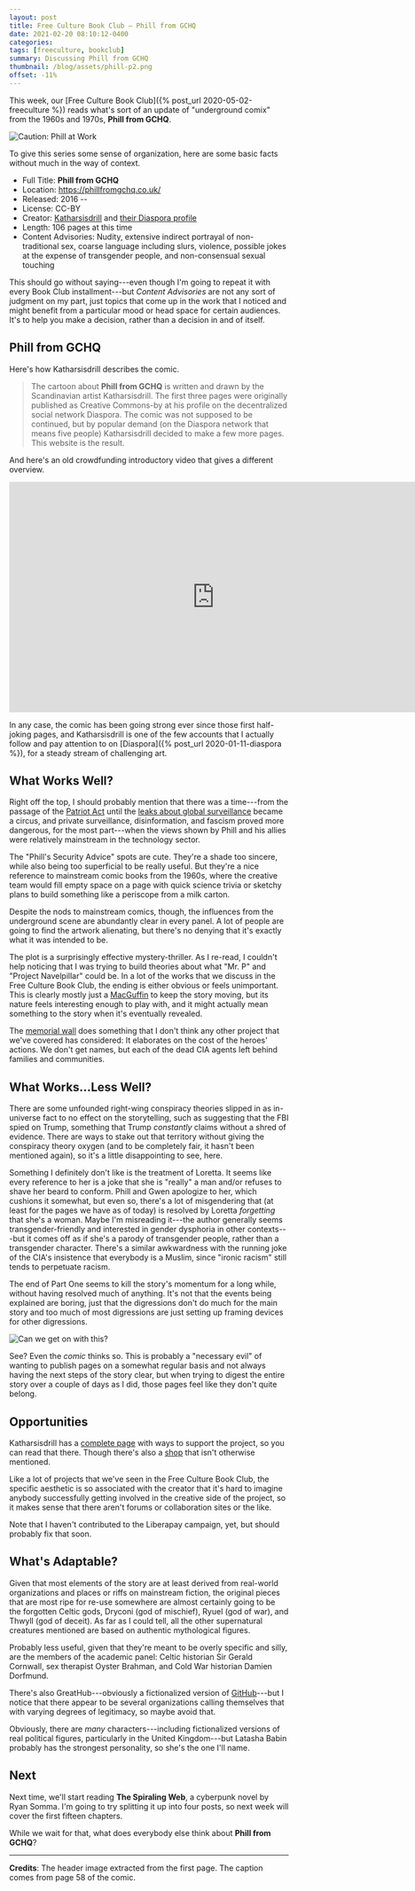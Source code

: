 ```yaml
---
layout: post
title: Free Culture Book Club — Phill from GCHQ
date: 2021-02-20 08:10:12-0400
categories:
tags: [freeculture, bookclub]
summary: Discussing Phill from GCHQ
thumbnail: /blog/assets/phill-p2.png
offset: -11%
---
```


This week, our [Free Culture Book Club]({% post_url 2020-05-02-freeculture %}) reads what's sort of an update of "underground comix" from the 1960s and 1970s, **Phill from GCHQ**.

![Caution: Phill at Work](/blog/assets/phill-p2.png "Caution: Phill at Work")

To give this series some sense of organization, here are some basic facts without much in the way of context.

 * Full Title:  **Phill from GCHQ**
 * Location:  <https://phillfromgchq.co.uk/>
 * Released:  2016 --
 * License:  CC-BY
 * Creator:  [Katharsisdrill](https://katharsisdrill.art/) and [their Diaspora profile](https://www.datataffel.dk/u/katharsisdrill)
 * Length:  106 pages at this time
 * Content Advisories:  Nudity, extensive indirect portrayal of non-traditional sex, coarse language including slurs, violence, possible jokes at the expense of transgender people, and non-consensual sexual touching

This should go without saying---even though I'm going to repeat it with every Book Club installment---but *Content Advisories* are not any sort of judgment on my part, just topics that come up in the work that I noticed and might benefit from a particular mood or head space for certain audiences.  It's to help you make a decision, rather than a decision in and of itself.

## Phill from GCHQ

Here's how Katharsisdrill describes the comic.

 > The cartoon about **Phill from GCHQ** is written and drawn by the Scandinavian artist Katharsisdrill. The first three pages were originally published as Creative Commons-by at his profile on the decentralized social network Diaspora. The comic was not supposed to be continued, but by popular demand (on the Diaspora network that means five people) Katharsisdrill decided to make a few more pages. This website is the result.

And here's an old crowdfunding introductory video that gives a different overview.

<iframe
  width="740"
  height="416"
  sandbox="allow-same-origin allow-scripts allow-popups"
  src="https://peertube.dk/videos/embed/5ad5aa82-f48c-4766-88be-a533e0c24aee"
  frameborder="0"
  allowfullscreen
>
</iframe>

In any case, the comic has been going strong ever since those first half-joking pages, and Katharsisdrill is one of the few accounts that I actually follow and pay attention to on [Diaspora]({% post_url 2020-01-11-diaspora %}), for a steady stream of challenging art.

## What Works Well?

Right off the top, I should probably mention that there was a time---from the passage of the [Patriot Act](https://en.wikipedia.org/wiki/Patriot_Act) until the [leaks about global surveillance](https://en.wikipedia.org/wiki/Global_surveillance_disclosures_(2013%E2%80%93present)) became a circus, and private surveillance, disinformation, and fascism proved more dangerous, for the most part---when the views shown by Phill and his allies were relatively mainstream in the technology sector.

The "Phill's Security Advice" spots are cute.  They're a shade too sincere, while also being too superficial to be really useful.  But they're a nice reference to mainstream comic books from the 1960s, where the creative team would fill empty space on a page with quick science trivia or sketchy plans to build something like a periscope from a milk carton.

Despite the nods to mainstream comics, though, the influences from the underground scene are abundantly clear in every panel.  A lot of people are going to find the artwork alienating, but there's no denying that it's exactly what it was intended to be.

The plot is a surprisingly effective mystery-thriller.  As I re-read, I couldn't help noticing that I was trying to build theories about what "Mr. P" and "Project Navelpillar" could be.  In a lot of the works that we discuss in the Free Culture Book Club, the ending is either obvious or feels unimportant.  This is clearly mostly just a [MacGuffin](https://en.wikipedia.org/wiki/MacGuffin) to keep the story moving, but its nature feels interesting enough to play with, and it might actually mean something to the story when it's eventually revealed.

The [memorial wall](https://phillfromgchq.co.uk/?phill=53&pa=view&la=en) does something that I don't think any other project that we've covered has considered:  It elaborates on the cost of the heroes' actions.  We don't get names, but each of the dead CIA agents left behind families and communities.

## What Works...Less Well?

There are some unfounded right-wing conspiracy theories slipped in as in-universe fact to no effect on the storytelling, such as suggesting that the FBI spied on Trump, something that Trump *constantly* claims without a shred of evidence.  There are ways to stake out that territory without giving the conspiracy theory oxygen (and to be completely fair, it hasn't been mentioned again), so it's a little disappointing to see, here.

Something I definitely don't like is the treatment of Loretta.  It seems like every reference to her is a joke that she is "really" a man and/or refuses to shave her beard to conform.  Phill and Gwen apologize to her, which cushions it somewhat, but even so, there's a lot of misgendering that (at least for the pages we have as of today) is resolved by Loretta *forgetting* that she's a woman.  Maybe I'm misreading it---the author generally seems transgender-friendly and interested in gender dysphoria in other contexts---but it comes off as if she's a parody of transgender people, rather than a transgender character.  There's a similar awkwardness with the running joke of the CIA's insistence that everybody is a Muslim, since "ironic racism" still tends to perpetuate racism.

The end of Part One seems to kill the story's momentum for a long while, without having resolved much of anything.  It's not that the events being explained are boring, just that the digressions don't do much for the main story and too much of most digressions are just setting up framing devices for other digressions.

![Can we get on with this?](/blog/assets/phillP58caption.png "Can we get on with this?")

See?  Even the *comic* thinks so.  This is probably a "necessary evil" of wanting to publish pages on a somewhat regular basis and not always having the next steps of the story clear, but when trying to digest the entire story over a couple of days as I did, those pages feel like they don't quite belong.

## Opportunities

Katharsisdrill has a [complete page](https://phillfromgchq.co.uk/?phill=1&pa=support&la=en) with ways to support the project, so you can read that there.  Though there's also a [shop](https://katharsisdrill.art/?post_type=product) that isn't otherwise mentioned.

Like a lot of projects that we've seen in the Free Culture Book Club, the specific aesthetic is so associated with the creator that it's hard to imagine anybody successfully getting involved in the creative side of the project, so it makes sense that there aren't forums or collaboration sites or the like.

Note that I haven't contributed to the Liberapay campaign, yet, but should probably fix that soon.

## What's Adaptable?

Given that most elements of the story are at least derived from real-world organizations and places or riffs on mainstream fiction, the original pieces that are most ripe for re-use somewhere are almost certainly going to be the forgotten Celtic gods, Dryconi (god of mischief), Ryuel (god of war), and Thwyll (god of deceit).  As far as I could tell, all the other supernatural creatures mentioned are based on authentic mythological figures.

Probably less useful, given that they're meant to be overly specific and silly, are the members of the academic panel:  Celtic historian Sir Gerald Cornwall, sex therapist Oyster Brahman, and Cold War historian Damien Dorfmund.

There's also GreatHub---obviously a fictionalized version of [GitHub](https://github.com/)---but I notice that there appear to be several organizations calling themselves that with varying degrees of legitimacy, so maybe avoid that.

Obviously, there are *many* characters---including fictionalized versions of real political figures, particularly in the United Kingdom---but Latasha Babin probably has the strongest personality, so she's the one I'll name.

## Next

Next time, we'll start reading **The Spiraling Web**, a cyberpunk novel by Ryan Somma.  I'm going to try splitting it up into four posts, so next week will cover the first fifteen chapters.

While we wait for that, what does everybody else think about **Phill from GCHQ**?

* * *

**Credits**:  The header image extracted from the first page.  The caption comes from page 58 of the comic.
